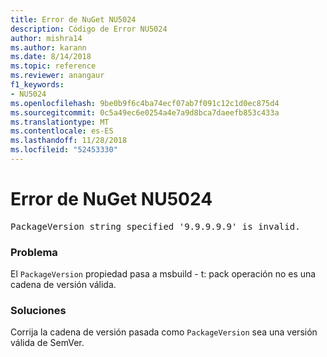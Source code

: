 ```yaml
---
title: Error de NuGet NU5024
description: Código de Error NU5024
author: mishra14
ms.author: karann
ms.date: 8/14/2018
ms.topic: reference
ms.reviewer: anangaur
f1_keywords:
- NU5024
ms.openlocfilehash: 9be0b9f6c4ba74ecf07ab7f091c12c1d0ec875d4
ms.sourcegitcommit: 0c5a49ec6e0254a4e7a9d8bca7daeefb853c433a
ms.translationtype: MT
ms.contentlocale: es-ES
ms.lasthandoff: 11/28/2018
ms.locfileid: "52453330"
---
```

# <a name="nuget-error-nu5024"></a>Error de NuGet NU5024
<pre>PackageVersion string specified '9.9.9.9.9' is invalid.</pre>

### <a name="issue"></a>Problema

El `PackageVersion` propiedad pasa a msbuild - t: pack operación no es una cadena de versión válida.


### <a name="solution"></a>Soluciones

Corrija la cadena de versión pasada como `PackageVersion` sea una versión válida de SemVer.

